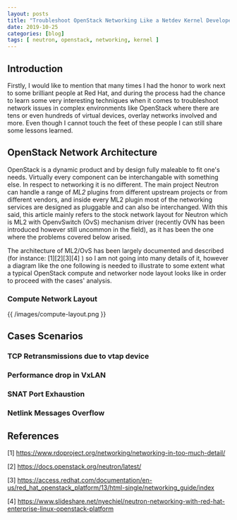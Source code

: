 ```yaml
---
layout: posts
title: "Troubleshoot OpenStack Networking Like a Netdev Kernel Developer - Part 1"
date: 2019-10-25
categories: [blog]
tags: [ neutron, openstack, networking, kernel ]
---
```


## Introduction

Firstly, I would like to mention that many times I had the honor to work next to some brilliant people at Red Hat, and during the process had the chance to learn some very interesting techniques when it comes to troubleshoot network issues in complex environments like OpenStack where there are tens or even hundreds of virtual devices, overlay networks involved and more. Even though I cannot touch the feet of these people I can still share some lessons learned.


## OpenStack Network Architecture

OpenStack is a dynamic product and by design fully maleable to fit one's needs. Virtually every component can be interchangable with something else. In respect to networking it is no different. The main project Neutron can handle a range of _ML2_ plugins from different upstream projects or from different vendors, and inside every ML2 plugin most of the networking services are designed as pluggable and can also be interchanged. With this said, this article mainly refers to the stock network layout for Neutron which is ML2 with OpenvSwitch (OvS) mechanism driver (recently OVN has been introduced however still uncommon in the field), as it has been the one where the problems covered below arised.

The architecture of ML2/OvS has been largely documented and described (for instance: [1][2][3][4] ) so I am not going into many details of it, however a diagram like the one following is needed to illustrate to some extent what a typical OpenStack compute and networker node layout looks like in order to proceed with the cases' analysis.

### Compute Network Layout

 {{ /images/compute-layout.png }}


## Cases Scenarios

### TCP Retransmissions due to vtap device

### Performance drop in VxLAN

### SNAT Port Exhaustion

### Netlink Messages Overflow

## References

[1] https://www.rdoproject.org/networking/networking-in-too-much-detail/

[2] https://docs.openstack.org/neutron/latest/

[3] https://access.redhat.com/documentation/en-us/red_hat_openstack_platform/13/html-single/networking_guide/index

[4] https://www.slideshare.net/nyechiel/neutron-networking-with-red-hat-enterprise-linux-openstack-platform
